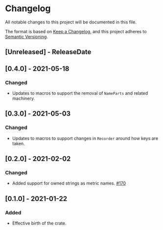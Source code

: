 # Changelog
All notable changes to this project will be documented in this file.

The format is based on [Keep a Changelog](https://keepachangelog.com/en/1.0.0/),
and this project adheres to [Semantic Versioning](https://semver.org/spec/v2.0.0.html).

<!-- next-header -->

## [Unreleased] - ReleaseDate

## [0.4.0] - 2021-05-18

### Changed
- Updates to macros to support the removal of `NameParts` and related machinery.

## [0.3.0] - 2021-05-03

### Changed
- Updates to macros to support changes in `Recorder` around how keys are taken.

## [0.2.0] - 2021-02-02
### Changed
- Added support for owned strings as metric names. [#170](https://github.com/metrics-rs/metrics/pull/170)

## [0.1.0] - 2021-01-22
### Added
- Effective birth of the crate.
